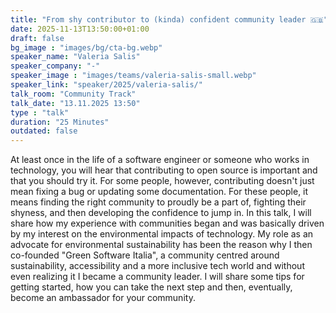 ```yaml
---
title: "From shy contributor to (kinda) confident community leader 🇬🇧"
date: 2025-11-13T13:50:00+01:00
draft: false
bg_image : "images/bg/cta-bg.webp"
speaker_name: "Valeria Salis"
speaker_company: "-"
speaker_image : "images/teams/valeria-salis-small.webp"
speaker_link: "speaker/2025/valeria-salis/"
talk_room: "Community Track"
talk_date: "13.11.2025 13:50"
type : "talk"
duration: "25 Minutes"
outdated: false
---
```


At least once in the life of a software engineer or someone who works in technology, you will hear that contributing to open source is important and that you should try it. For some people, however, contributing doesn't just mean fixing a bug or updating some documentation. For these people, it means finding the right community to proudly be a part of, fighting their shyness, and then developing the confidence to jump in. In this talk, I will share how my experience with communities began and was basically driven by my interest on the environmental impacts of technology. My role as an advocate for environmental sustainability has been the reason why I then co-founded "Green Software Italia", a community centred around sustainability, accessibility and a more inclusive tech world and without even realizing it I became a community leader.
I will share some tips for getting started, how you can take the next step and then, eventually, become an ambassador for your community.
